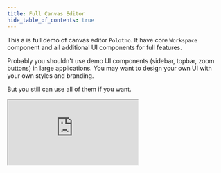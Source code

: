 ```yaml
---
title: Full Canvas Editor
hide_table_of_contents: true
---
```


This a is full demo of canvas editor `Polotno`. It have core `Workspace` component and all additional UI components for full features.

Probably you shouldn't use demo UI components (sidebar, topbar, zoom buttons) in large applications. You may want to design your own UI with your own styles and branding.

But you still can use all of them if you want.

<iframe
    src="https://codesandbox.io/embed/polotno-demo-yi1v5?fontsize=14&hidenavigation=1&theme=dark&view=preview"
    style={{
      width: '100%',
      height: '700px',
      border: 0,
      overflow: 'hidden',
    }}
    title="Polotno demo"
    allow="geolocation; microphone; camera; midi; vr; accelerometer; gyroscope; payment; ambient-light-sensor; encrypted-media; usb"
    sandbox="allow-modals allow-forms allow-popups allow-scripts allow-same-origin"
  ></iframe>